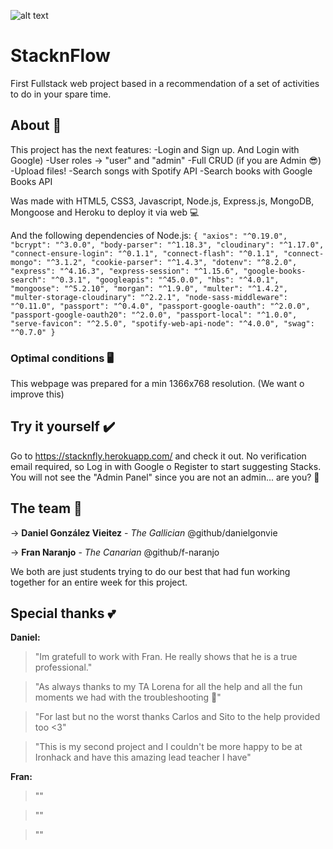 ![alt text](https://i.ibb.co/jftXMwv/imagen.png)
# StacknFlow 

First Fullstack web project based in a recommendation of a set of activities to do in your spare time. 


## About 📝
This project has the next features:
-Login and Sign up. And Login with Google)
-User roles -> "user" and "admin"
-Full CRUD (if you are Admin 😎)
-Upload files!
-Search songs with Spotify API
-Search books with Google Books API

Was made with HTML5, CSS3, Javascript, Node.js, Express.js, MongoDB, Mongoose and Heroku to deploy it via web 💻

And the following dependencies of Node.js:
`{
    "axios": "^0.19.0",
    "bcrypt": "^3.0.0",
    "body-parser": "^1.18.3",
    "cloudinary": "^1.17.0",
    "connect-ensure-login": "^0.1.1",
    "connect-flash": "^0.1.1",
    "connect-mongo": "^3.1.2",
    "cookie-parser": "^1.4.3",
    "dotenv": "^8.2.0",
    "express": "^4.16.3",
    "express-session": "^1.15.6",
    "google-books-search": "^0.3.1",
    "googleapis": "^45.0.0",
    "hbs": "^4.0.1",
    "mongoose": "^5.2.10",
    "morgan": "^1.9.0",
    "multer": "^1.4.2",
    "multer-storage-cloudinary": "^2.2.1",
    "node-sass-middleware": "^0.11.0",
    "passport": "^0.4.0",
    "passport-google-oauth": "^2.0.0",
    "passport-google-oauth20": "^2.0.0",
    "passport-local": "^1.0.0",
    "serve-favicon": "^2.5.0",
    "spotify-web-api-node": "^4.0.0",
    "swag": "^0.7.0"
  }`


### Optimal conditions 🖥️
This webpage was prepared for a min 1366x768 resolution. 
(We want o improve this)


## Try it yourself ✔️

Go to https://stacknfly.herokuapp.com/ and check it out. 
No verification email required, so Log in with Google o Register to start suggesting Stacks.
You will not see the "Admin Panel" since you are not an admin... are you? 🤔

## The team 🤝

-> **Daniel González Vieitez** - *The Gallician*
@github/danielgonvie

-> **Fran Naranjo** - *The Canarian*
@github/f-naranjo

We both are just students trying to do our best that had fun working together for an entire week for this project.

## Special thanks 💕

**Daniel:**
> "Im gratefull to work with Fran. He really shows that he is a true professional."

> "As always thanks to my TA Lorena for all the help and all the fun moments we had with the troubleshooting 🤣"

> "For last but no the worst thanks Carlos and Sito to the help provided too <3"

> "This is my second project and I couldn't be more happy to be at Ironhack and have this amazing lead teacher I have"

**Fran:**
>""

>""

>""